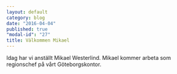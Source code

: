 ```yaml
---
layout: default
category: blog
date: "2016-04-04"
published: true
"modal-id": "27"
title: Välkommen Mikael
---
```


Idag har vi anställt Mikael Westerlind. Mikael kommer arbeta som regionschef på vårt Göteborgskontor.